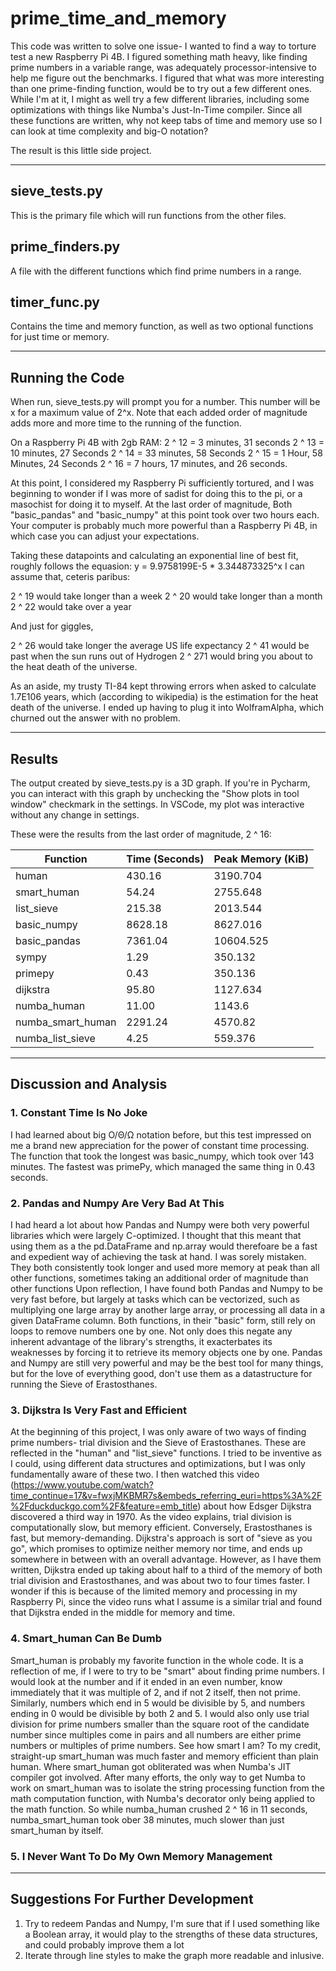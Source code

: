 # prime_time_and_memory

This code was written to solve one issue- I wanted to find a way to torture test a new Raspberry Pi 4B. I figured something math heavy, like finding prime numbers in a variable range, was adequately processor-intensive to help me figure out the benchmarks. I figured that what was more interesting than one prime-finding function, would be to try out a few different ones. While I'm at it, I might as well try a few different libraries, including some optimizations with things like Numba's Just-In-Time compiler. Since all these functions are written, why not keep tabs of time and memory use so I can look at time complexity and big-O notation?

The result is this little side project. 
_________________________________________________________
##  sieve_tests.py
This is the primary file which will run functions from the other files. 

## prime_finders.py
A file with the different functions which find prime numbers in a range.

## timer_func.py
Contains the time and memory function, as well as two optional functions for just time or memory. 

_________________________________________________________

## Running the Code 
When run, sieve_tests.py will prompt you for a number. This number will be x for a maximum value of 2^x. Note that each added order of magnitude adds more and more time to the running of the function. 

On a Raspberry Pi 4B with 2gb RAM:
2 ^ 12 = 3 minutes, 31 seconds
2 ^ 13 = 10 minutes, 27 Seconds
2 ^ 14 = 33 minutes, 58 Seconds
2 ^ 15 = 1 Hour, 58 Minutes, 24 Seconds
2 ^ 16 = 7 hours, 17 minutes, and 26 seconds.

At this point, I considered my Raspberry Pi sufficiently tortured, and I was beginning to wonder if I was more of sadist for doing this to the pi, or a masochist for doing it to myself. At the last order of magnitude, Both "basic_pandas" and "basic_numpy" at this point took over two hours each. Your computer is probably much more powerful than a Raspberry Pi 4B, in which case you can adjust your expectations.

Taking these datapoints and calculating an exponential line of best fit, roughly follows the equasion: y = 9.9758199E-5 * 3.344873325^x
I can assume that, ceteris paribus:

2 ^ 19 would take longer than a week
2 ^ 20 would take longer than a month
2 ^ 22 would take over a year

And just for giggles,

2 ^ 26 would take longer the average US life expectancy
2 ^ 41 would be past when the sun runs out of Hydrogen
2 ^ 271 would bring you about to the heat death of the universe.

As an aside, my trusty TI-84 kept throwing errors when asked to calculate 1.7E106 years, which (according to wikipedia) is the estimation for the heat death of the universe. I ended up having to plug it into WolframAlpha, which churned out the answer with no problem. 
_________________________________________________________
## Results

The output created by sieve_tests.py is a 3D graph. If you're in Pycharm, you can interact with this graph by unchecking the "Show plots in tool window" checkmark in the settings. In VSCode, my plot was interactive without any change in settings.

These were the results from the last order of magnitude, 2 ^ 16:

| Function         | Time (Seconds)     | Peak Memory (KiB) |
|--------------|-----------|------------|
| human | 430.16      | 3190.704        |
| smart_human      | 54.24  | 2755.648       |
| list_sieve | 215.38 | 2013.544 |
| basic_numpy | 8628.18 | 8627.016 |
| basic_pandas | 7361.04 | 10604.525 | 
| sympy | 1.29 | 350.132 |
| primepy | 0.43 | 350.136 | 
| dijkstra | 95.80 | 1127.634 | 
| numba_human | 11.00 | 1143.6 | 
| numba_smart_human | 2291.24 | 4570.82 | 
| numba_list_sieve | 4.25 | 559.376 |
  
_____________________________
## Discussion and Analysis

### 1. Constant Time Is No Joke
I had learned about big O/Θ/Ω notation before, but this test impressed on me a brand new appreciation for the power of constant time processing. The function that took the longest was basic_numpy, which took over 143 minutes. The fastest was primePy, which managed the same thing in 0.43 seconds. 

### 2. Pandas and Numpy Are Very Bad At This
I had heard a lot about how Pandas and Numpy were both very powerful libraries which were largely C-optimized. I thought that this meant that using them as a the pd.DataFrame and np.array would therefoare be a fast and expedient way of achieving the task at hand. I was sorely mistaken. They both consistently took longer and used more memory at peak than all other functions, sometimes taking an additional order of magnitude than other functions
Upon reflection, I have found both Pandas and Numpy to be very fast before, but largely at tasks which can be vectorized, such as multiplying one large array by another large array, or processing all data in a given DataFrame column. Both functions, in their "basic" form, still rely on loops to remove numbers one by one. Not only does this negate any inherent advantage of the library's strengths, it exacterbates its weaknesses by forcing it to retrieve its memory objects one by one. 
Pandas and Numpy are still very powerful and may be the best tool for many things, but for the love of everything good, don't use them as a datastructure for running the Sieve of Erastosthanes. 

### 3. Dijkstra Is Very Fast and Efficient
At the beginning of this project, I was only aware of two ways of finding prime numbers- trial division and the Sieve of Erastosthanes. These are reflected in the "human" and "list_sieve" functions. I tried to be inventive as I could, using different data structures and optimizations, but I was only fundamentally aware of these two. I then watched this video (https://www.youtube.com/watch?time_continue=17&v=fwxjMKBMR7s&embeds_referring_euri=https%3A%2F%2Fduckduckgo.com%2F&feature=emb_title) about how Edsger Dijkstra discovered a third way in 1970. As the video explains, trial division is computationally slow, but memory efficient. Conversely, Erastosthanes is fast, but memory-demanding. Dijkstra's approach is sort of "sieve as you go", which promises to optimize neither memory nor time, and ends up somewhere in between with an overall advantage. However, as I have them written, Dijkstra ended up taking about half to a third of the memory of both trial division and Erastosthanes, and was about two to four times faster. I wonder if this is because of the limited memory and processing in my Raspberry Pi, since the video runs what I assume is a similar trial and found that Dijkstra ended in the middle for memory and time.

### 4. Smart_human Can Be Dumb
Smart_human is probably my favorite function in the whole code. It is a reflection of me, if I were to try to be "smart" about finding prime numbers. I would look at the number and if it ended in an even number, know immediately that it was multiple of 2, and if not 2 itself, then not prime. Similarly, numbers which end in 5 would be divisible by 5, and numbers ending in 0 would be divisible by both 2 and 5. I would also only use trial division for prime numbers smaller than the square root of the candidate number since multiples come in pairs and all numbers are either prime numbers or multiples of prime numbers. See how smart I am? To my credit, straight-up smart_human was much faster and memory efficient than plain human. 
Where smart_human got obliterated was when Numba's JIT compiler got involved. After many efforts, the only way to get Numba to work on smart_human was to isolate the string processing function from the math computation function, with Numba's decorator only being applied to the math function. So while numba_human crushed 2 ^ 16 in 11 seconds, numba_smart_human took ober 38 minutes, much slower than just smart_human by itself. 

### 5. I Never Want To Do My Own Memory Management
_____________________________
## Suggestions For Further Development

1. Try to redeem Pandas and Numpy, I'm sure that if I used something like a Boolean array, it would play to the strengths of these data structures, and could probably improve them a lot
2. Iterate through line styles to make the graph more readable and inlusive.






